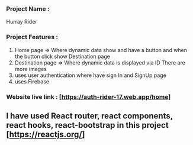 
### Project Name :
Hurray Rider

### Project Features :
1. Home page => Where dynamic data show and have a button and when the button click show Destination page 
2. Destination page => Where dynamic data is displayed via ID There are more images
3. uses user authentication where have sign In and SignUp page 
4. uses Firebase

### Website live link : [https://auth-rider-17.web.app/home]

## I have used React router, react components, react hooks, react-bootstrap in this project  [https://reactjs.org/]
